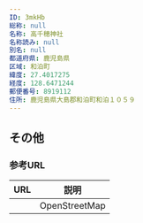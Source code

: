 ```yaml
---
ID: 3mkHb
総称: null
名称: 高千穂神社
名称読み: null
別名: null
都道府県: 鹿児島県
区域: 和泊町
緯度: 27.4017275
経度: 128.6471244
郵便番号: 8919112
住所: 鹿児島県大島郡和泊町和泊１０５９
---
```


## その他

### 参考URL

| URL | 説明          |
| --- | ------------- |
|     | OpenStreetMap |
